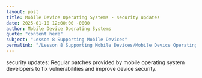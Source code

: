 ```yaml
---
layout: post
title: Mobile Device Operating Systems - security updates
date: 2025-01-10 12:00:00 -0000
author: Mobile Device Operating Systems
quote: "content here"
subject: "Lesson 8 Supporting Mobile Devices"
permalink: "/Lesson 8 Supporting Mobile Devices/Mobile Device Operating Systems/Mobile Device Operating Systems - security updates"
---
```


security updates: Regular patches provided by mobile operating system developers to fix vulnerabilities and improve device security.
